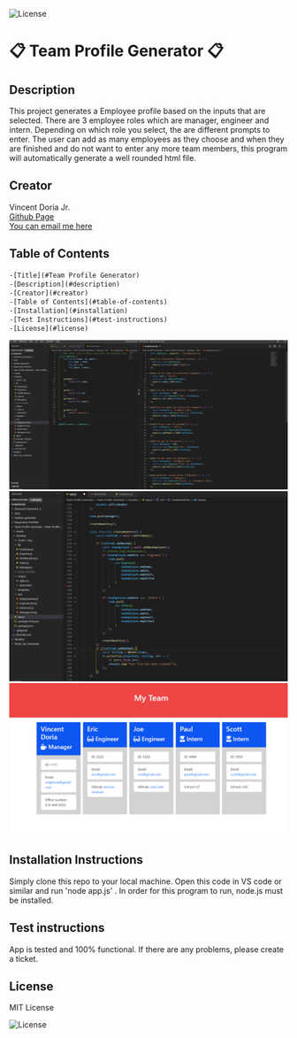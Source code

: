 
  ![License](https://img.shields.io/badge/License-MIT_License-red)

   # 📋 Team Profile Generator 📋

  ## Description

  This project generates a Employee profile based on the inputs that are selected.  There are 3 employee roles which are manager, engineer and intern.  Depending on which role you select, the are different prompts to enter.  The user can add as many employees as they choose and when they are finished and do not want to enter any more team members, this program will automatically generate a well rounded html file.

  ## Creator

  Vincent Doria Jr. <br>
  <a href='https://github.com/Cenzo-cmd' target='_blank'> Github Page</a><br>
  <a href="vrdphone@gmail.com">You can email me here</a>

  
  ## Table of Contents

    -[Title](#Team Profile Generator)
    -[Description](#description)
    -[Creator](#creator)
    -[Table of Contents](#table-of-contents)
    -[Installation](#installation)
    -[Test Instructions](#test-instructions)
    -[License](#license)
    
    
  
 [![Video 1](./Assets/img/team1.png)](https://drive.google.com/file/d/14zJSuMaIP2KRx5hbBb8ouxlf9uK01EoT/view)
[![Video 2](./Assets/img/team2.png)](https://drive.google.com/file/d/16iTVsUzMxhDIxIQ5A8sb1s20BPidJ7cy/view)
[![Video 3](./Assets/img/team3.png)](https://drive.google.com/file/d/1EF-4SEE5GHA8Yc7MZZnixniIA_Wd1Czc/view)

  ## Installation Instructions

  Simply clone this repo to your local machine.  Open this code in VS code or similar and run 'node app.js' .  In order for this program to run, node.js must be installed.

  ## Test instructions

  App is tested and 100% functional.  If there are any problems, please create a ticket.

  ## License
   
  MIT License

  ![License](https://img.shields.io/badge/License-MIT_License-red)
